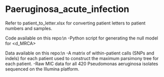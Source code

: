 # Paeruginosa_acute_infection

Refer to patient_to_letter.xlsx for converting patient letters to patient numbers and samples. 

Code available on this repo:\n 
-Python script for generating the null model for <d_MRCA>

Data available on this repo:\n
-A matrix of within-patient calls (SNPs and indels) for each patient used to construct the maximum parsimony tree for each patient.
-Raw MIC data for all 420 Pseudomonas aeruginosa isolates sequenced on the Illumina platform. 
